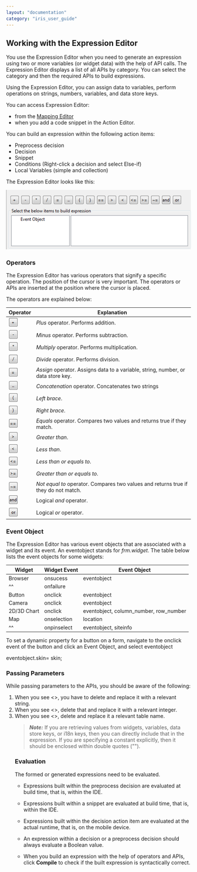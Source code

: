 ```yaml
---
layout: "documentation"
category: "iris_user_guide"
---
```

                         

Working with the Expression Editor
----------------------------------

You use the Expression Editor when you need to generate an expression using two or more variables (or widget data) with the help of API calls. The Expression Editor displays a list of all APIs by category. You can select the category and then the required APIs to build expressions.

Using the Expression Editor, you can assign data to variables, perform operations on strings, numbers, variables, and data store keys.

You can access Expression Editor:

*   from the [Mapping Editor](ActionsMapping.html)
*   when you add a code snippet in the Action Editor.

You can build an expression within the following action items:

*   Preprocess decision
*   Decision
*   Snippet
*   Conditions (Right-click a decision and select Else-if)
*   Local Variables (simple and collection)

The Expression Editor looks like this:

![](Resources/Images/expression_editor.png)

### Operators

The Expression Editor has various operators that signify a specific operation. The position of the cursor is very important. The operators or APIs are inserted at the position where the cursor is placed.

The operators are explained below:

  
| Operator | Explanation |
| --- | --- |
| ![](Resources/Images/plus.png) | _Plus_ operator. Performs addition. |
| ![](Resources/Images/minus.png) | _Minus_ operator. Performs subtraction. |
| ![](Resources/Images/multiply.png) | _Multiply_ operator. Performs multiplication. |
| ![](Resources/Images/divide.png) | _Divide_ operator. Performs division. |
| ![](Resources/Images/assign.png) | _Assign_ operator. Assigns data to a variable, string, number, or data store key. |
| ![](Resources/Images/concatenate.png) | _Concatenation_ operator. Concatenates two strings |
| ![](Resources/Images/left_brace.png) | _Left brace_. |
| ![](Resources/Images/right_brace.png) | _Right brace_. |
| ![](Resources/Images/equals.png) | _Equals_ operator. Compares two values and returns true if they match. |
| ![](Resources/Images/greater_than.png) | _Greater than_. |
| ![](Resources/Images/less_than.png) | _Less than_. |
| ![](Resources/Images/less_than_equal_to.png) | _Less than or equals to_. |
| ![](Resources/Images/greater_than_equal_to.png) | _Greater than or equals to_. |
| ![](Resources/Images/not_equal.png) | _Not equal to_ operator. Compares two values and returns true if they do not match. |
| ![](Resources/Images/and_operator.png) | Logical _and_ operator. |
| ![](Resources/Images/or_operator.png) | Logical _or_ operator. |

### Event Object

The Expression Editor has various event objects that are associated with a widget and its event. An eventobject stands for _frm.widget_. The table below lists the event objects for some widgets:

  
| Widget | Widget Event | Event Object |
| --- | --- | --- |
| Browser | onsucess | eventobject |
|^^| onfailure |
| Button | onclick | eventobject |
| Camera | onclick | eventobject |
| 2D/3D Chart | onclick | eventobject, column\_number, row\_number |
| Map | onselection | location |
|^^| onpinselect | eventobject, siteinfo |

To set a dynamic property for a button on a form, navigate to the onclick event of the button and click an Event Object, and select eventobject

eventobject.skin= skin;

### Passing Parameters

While passing parameters to the APIs, you should be aware of the following:

1.  When you see <<string>>, you have to delete and replace it with a relevant string.
2.  When you see <<int>>, delete that and replace it with a relevant integer.
3.  When you see <<table>\>, delete and replace it a relevant table name.

> **_Note:_** If you are retrieving values from widgets, variables, data store keys, or i18n keys, then you can directly include that in the expression. If you are specifying a constant explicitly, then it should be enclosed within double quotes ("").

### Evaluation

The formed or generated expressions need to be evaluated.

*   Expressions built within the preprocess decision are evaluated at build time, that is, within the IDE.
*   Expressions built within a snippet are evaluated at build time, that is, within the IDE.
*   Expressions built within the decision action item are evaluated at the actual runtime, that is, on the mobile device.

*   An expression within a decision or a preprocess decision should always evaluate a Boolean value.
*   When you build an expression with the help of operators and APIs, click **Compile** to check if the built expression is syntactically correct.
